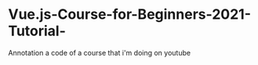 # Vue.js-Course-for-Beginners-2021-Tutorial-
Annotation a code of a course that i'm doing on youtube
